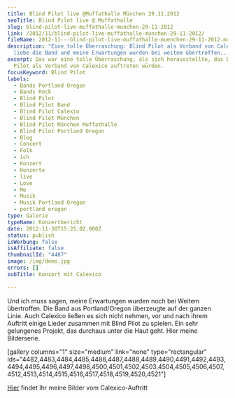 ```yaml
---
title: Blind Pilot live @Muffathalle München 29.11.2012
seoTitle: Blind Pilot live @ Muffathalle
slug: blind-pilot-live-muffathalle-munchen-29-11-2012
link: /2012/11/blind-pilot-live-muffathalle-munchen-29-11-2012/
fileName: 2012-11---blind-pilot-live-muffathalle-muenchen-29-11-2012.md
description: "Eine tolle Überraschung: Blind Pilot als Vorband von Calexico! Ich
  liebe die Band und meine Erwartungen wurden bei weitem übertroffen..."
excerpt: Das war eine tolle Überraschung, als sich herausstellte, das Blind
  Pilot als Vorband von Calexico auftreten würden.
focusKeyword: Blind Pilot
labels:
  - Bands Portland Oregon
  - Bands Rock
  - Blind Pilot
  - Blind Pilot Band
  - Blind Pilot Calexio
  - Blind Pilot München
  - Blind Pilot München Muffathalle
  - Blind Pilot Portland Oregon
  - Blog
  - Concert
  - Folk
  - ich
  - Konzert
  - Konzerte
  - live
  - Love
  - Me
  - Musik
  - Musik Portland Oregon
  - portland oregon
type: Galerie
typeName: Konzertbericht
date: 2012-11-30T15:25:02.000Z
status: publish
isWerbung: false
isAffiliate: false
thumbnailId: "4487"
image: /img/demo.jpg
errors: []
subTitle: Konzert mit Calexico
  
---
```


Und ich muss sagen, meine Erwartungen wurden noch bei Weitem übertroffen. Die
Band aus Portland/Oregon überzeugte auf der ganzen Linie. Auch Calexico ließen
es sich nicht nehmen, vor und nach ihrem Auftritt einige Lieder zusammen mit
Blind Pilot zu spielen. Ein sehr gelungenes Projekt, das durchaus unter die Haut
geht. Hier meine Bilderserie.

[gallery columns="1" size="medium" link="none" type="rectangular"
ids="4482,4483,4484,4485,4486,4487,4488,4489,4490,4491,4492,4493,4494,4495,4496,4497,4498,4500,4501,4502,4503,4504,4505,4506,4507,4512,4513,4514,4515,4516,4517,4518,4519,4520,4521"]

[Hier](/2012/12/calexico-live-muffathalle-munchen-29-11-2012/) findet Ihr meine
Bilder vom Calexico-Auftritt

  